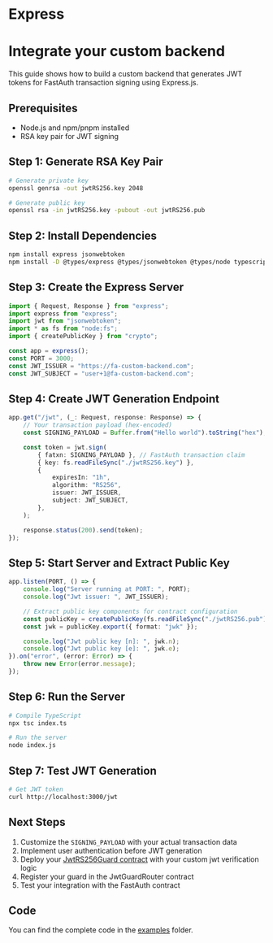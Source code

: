 # Express

# Integrate your custom backend

This guide shows how to build a custom backend that generates JWT tokens for FastAuth transaction signing using Express.js.

## Prerequisites

- Node.js and npm/pnpm installed
- RSA key pair for JWT signing

## Step 1: Generate RSA Key Pair

```bash
# Generate private key
openssl genrsa -out jwtRS256.key 2048

# Generate public key
openssl rsa -in jwtRS256.key -pubout -out jwtRS256.pub
```

## Step 2: Install Dependencies

```bash
npm install express jsonwebtoken
npm install -D @types/express @types/jsonwebtoken @types/node typescript
```

## Step 3: Create the Express Server

```typescript
import { Request, Response } from "express";
import express from "express";
import jwt from "jsonwebtoken";
import * as fs from "node:fs";
import { createPublicKey } from "crypto";

const app = express();
const PORT = 3000;
const JWT_ISSUER = "https://fa-custom-backend.com";
const JWT_SUBJECT = "user+1@fa-custom-backend.com";
```

## Step 4: Create JWT Generation Endpoint

```typescript
app.get("/jwt", (_: Request, response: Response) => {
    // Your transaction payload (hex-encoded)
    const SIGNING_PAYLOAD = Buffer.from("Hello world").toString("hex");

    const token = jwt.sign(
        { fatxn: SIGNING_PAYLOAD }, // FastAuth transaction claim
        { key: fs.readFileSync("./jwtRS256.key") },
        {
            expiresIn: "1h",
            algorithm: "RS256",
            issuer: JWT_ISSUER,
            subject: JWT_SUBJECT,
        },
    );

    response.status(200).send(token);
});
```

## Step 5: Start Server and Extract Public Key

```typescript
app.listen(PORT, () => {
    console.log("Server running at PORT: ", PORT);
    console.log("Jwt issuer: ", JWT_ISSUER);

    // Extract public key components for contract configuration
    const publicKey = createPublicKey(fs.readFileSync("./jwtRS256.pub"));
    const jwk = publicKey.export({ format: "jwk" });

    console.log("Jwt public key [n]: ", jwk.n);
    console.log("Jwt public key [e]: ", jwk.e);
}).on("error", (error: Error) => {
    throw new Error(error.message);
});
```

## Step 6: Run the Server

```bash
# Compile TypeScript
npx tsc index.ts

# Run the server
node index.js
```

## Step 7: Test JWT Generation

```bash
# Get JWT token
curl http://localhost:3000/jwt
```

## Next Steps

1. Customize the `SIGNING_PAYLOAD` with your actual transaction data
2. Implement user authentication before JWT generation
3. Deploy your [JwtRS256Guard contract](./jwt-rs256-guard) with your custom jwt verification logic
4. Register your guard in the JwtGuardRouter contract
5. Test your integration with the FastAuth contract

## Code

You can find the complete code in the [examples](https://github.com/Peersyst/fast-auth/tree/main/examples/custom-backend) folder.
